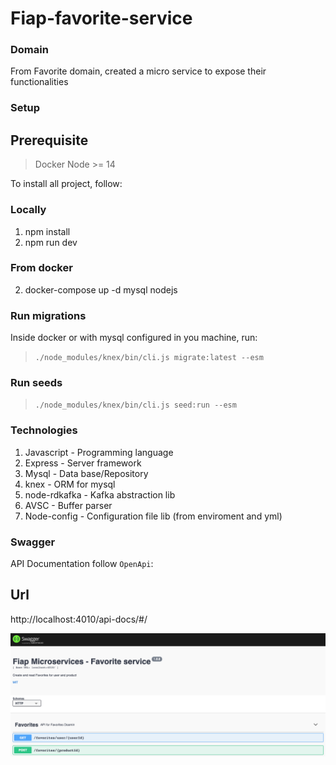 # Fiap-favorite-service

### Domain
From Favorite domain, created a micro service to expose their functionalities

### Setup

## Prerequisite

> Docker
> Node >= 14

To install all project, follow:

### Locally

1. npm install
2. npm run dev

### From docker
2. docker-compose up -d mysql nodejs

### Run migrations

Inside docker or with mysql configured in you machine, run:

> `./node_modules/knex/bin/cli.js migrate:latest --esm`

### Run seeds

> `./node_modules/knex/bin/cli.js seed:run --esm`

### Technologies

1. Javascript - Programming language
2. Express - Server framework
4. Mysql - Data base/Repository
3. knex - ORM for mysql
4. node-rdkafka - Kafka abstraction lib
5. AVSC - Buffer parser
6. Node-config - Configuration file lib (from enviroment and yml)


### Swagger

API Documentation follow `OpenApi`:
## Url

http://localhost:4010/api-docs/#/

![swagger](docs/swagger_favorites.png)
